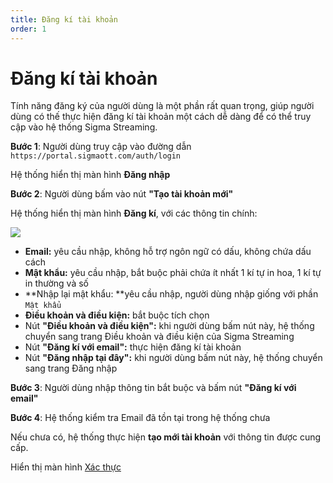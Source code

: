 ```yaml
---
title: Đăng kí tài khoản
order: 1
---
```


# Đăng kí tài khoản

Tính năng đăng ký của người dùng là một phần rất quan trọng, giúp người dùng có thế thực hiện đăng kí tài khoản một cách dễ dàng để có thể truy cập vào hệ thống Sigma Streaming.

**Bước 1**: Người dùng truy cập vào đường dẫn `https://portal.sigmaott.com/auth/login`

Hệ thống hiển thị màn hình **Đăng nhập**

**Bước 2**: Người dùng bấm vào nút **"Tạo tài khoản mới"**

Hệ thống hiển thị màn hình **Đăng kí**, với các thông tin chính:

![](../images/../../../images/sign-up-1.png)

- **Email:** yêu cầu nhập, không hỗ trợ ngôn ngữ có dấu, không chứa dấu cách
- **Mật khẩu:** yêu cầu nhập, bắt buộc phải chứa ít nhất 1 kí tự in hoa, 1 kí tự in thường và số
- \*\*Nhập lại mật khẩu: \*\*yêu cầu nhập, người dùng nhập giống với phần `Mật khẩu`
- **Điều khoản và điều kiện:** bắt buộc tích chọn
- Nút **"Điều khoản và điều kiện":** khi người dùng bấm nút này, hệ thống chuyển sang trang Điều khoản và điều kiện của Sigma Streaming
- Nút **"Đăng kí với email":** thực hiện đăng kí tài khoản
- Nút **"Đăng nhập tại đây":** khi người dùng bấm nút này, hệ thống chuyển sang trang Đăng nhập

**Bước 3**: Người dùng nhập thông tin bắt buộc và bấm nút **"Đăng kí với email"**

**Bước 4**: Hệ thống kiểm tra Email đã tồn tại trong hệ thống chưa

Nếu chưa có, hệ thống thực hiện **tạo mới tài khoản** với thông tin được cung cấp.

Hiển thị màn hình [Xác thực](b-verification.md)
